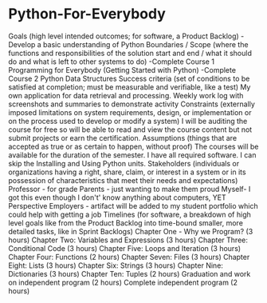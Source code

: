 # Python-For-Everybody
Goals (high level intended outcomes; for software, a Product Backlog)
-Develop a basic understanding of Python
Boundaries / Scope (where the functions and responsibilities of the solution start and end / what it should do and what is left to other systems to do)
-Complete Course 1 Programming for Everybody (Getting Started with Python) 
-Complete Course 2 Python Data Structures
Success criteria (set of conditions to be satisfied at completion; must be measurable and verifiable, like a test)
My own application for data retrieval and processing.
Weekly work log with screenshots and summaries to demonstrate activity
Constraints (externally imposed limitations on system requirements, design, or implementation or on the process used to develop or modify a system)
I will be auditing the course for free so will be able to read and view the course content but not submit projects or earn the certification.
Assumptions (things that are accepted as true or as certain to happen, without proof)
The courses will be available for the duration of the semester.
I have all required software.
I can skip the Installing and Using Python units.
Stakeholders (individuals or organizations having a right, share, claim, or interest in a system or in its possession of characteristics that meet their needs and expectations)
Professor - for grade
Parents - just wanting to make them proud
Myself- I got this even though I don't' know anything about computers, YET
Perspective Employers - artifact will be added to my student portfolio which could help with getting a job
Timelines (for software, a breakdown of high level goals like from the Product Backlog into time-bound smaller, more detailed tasks, like in Sprint Backlogs)
Chapter One - Why we Program? (3 hours)
Chapter Two: Variables and Expressions (3 hours)
Chapter Three: Conditional Code (3 hours)
Chapter Five: Loops and Iteration (3 hours)
Chapter Four: Functions (2 hours)
Chapter Seven: Files (3 hours)
Chapter Eight: Lists (3 hours)
Chapter Six: Strings (3 hours)
Chapter Nine: Dictionaries (3 hours)
Chapter Ten: Tuples (2 hours)
Graduation and work on independent program (2 hours)
Complete independent program (2 hours)
